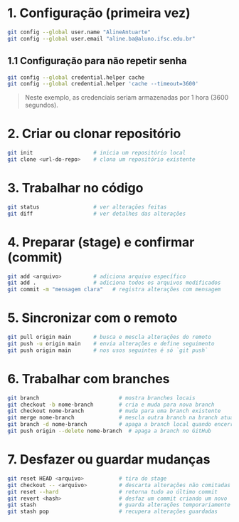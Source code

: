 # 1. Configuração (primeira vez)
```bash
git config --global user.name "AlineAntuarte"
git config --global user.email "aline.ba@aluno.ifsc.edu.br"
```


## 1.1 Configuração para não repetir senha
```bash
git config --global credential.helper cache
git config --global credential.helper 'cache --timeout=3600'
```
> Neste exemplo, as credenciais seriam armazenadas por 1 hora (3600 segundos).


# 2. Criar ou clonar repositório
```bash
git init                   # inicia um repositório local
git clone <url-do-repo>    # clona um repositório existente
```


# 3. Trabalhar no código
```bash
git status                 # ver alterações feitas
git diff                   # ver detalhes das alterações
```


# 4. Preparar (stage) e confirmar (commit)
```bash
git add <arquivo>          # adiciona arquivo específico
git add .                  # adiciona todos os arquivos modificados
git commit -m "mensagem clara"   # registra alterações com mensagem
```


# 5. Sincronizar com o remoto
```bash
git pull origin main       # busca e mescla alterações do remoto
git push -u origin main    # envia alterações e define seguimento
git push origin main       # nos usos seguintes é só `git push`
```


# 6. Trabalhar com branches
```bash
git branch                         # mostra branches locais
git checkout -b nome-branch        # cria e muda para nova branch
git checkout nome-branch           # muda para uma branch existente
git merge nome-branch              # mescla outra branch na branch atual
git branch -d nome-branch          # apaga a branch local quando encerrada
git push origin --delete nome-branch  # apaga a branch no GitHub
```


# 7. Desfazer ou guardar mudanças
```bash
git reset HEAD <arquivo>           # tira do stage
git checkout -- <arquivo>          # descarta alterações não comitadas
git reset --hard                   # retorna tudo ao último commit
git revert <hash>                  # desfaz um commit criando um novo
git stash                          # guarda alterações temporariamente
git stash pop                      # recupera alterações guardadas
```